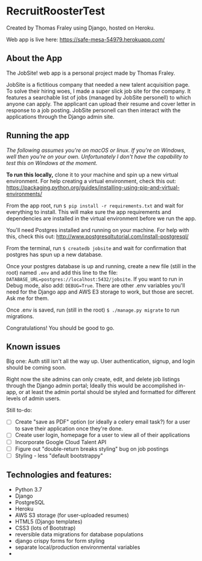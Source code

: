 # RecruitRoosterTest

Created by Thomas Fraley using Django, hosted on Heroku.

Web app is live here: https://safe-mesa-54979.herokuapp.com/

## About the App
The JobSite! web app is a personal project made by Thomas Fraley.  

JobSite is a fictitious company that needed a new talent acquisition page.  To solve their hiring woes, I made a super slick job site for the company.  It features a searchable list of jobs (managed by JobSite personell) to which anyone can apply.  The applicant can upload their resume and cover letter in response to a job posting.  JobSite personell can then interact with the applications through the Django admin site.

## Running the app
_The following assumes you're on macOS or linux.  If you're on Windows, well then you're on your own.  Unfortunately I don't have the capability to test this on Windows at the moment._

**To run this locally,** clone it to your machine and spin up a new virtual environment.  For help creating a virtual environment, check this out: https://packaging.python.org/guides/installing-using-pip-and-virtual-environments/

From the app root, run `$ pip install -r requirements.txt` and wait for everything to install.  This will make sure the app requirements and dependencies are installed in the virtual environment before we run the app.

You'll need Postgres installed and running on your machine.  For help with this, check this out: http://www.postgresqltutorial.com/install-postgresql/

From the terminal, run `$ createdb jobsite` and wait for confirmation that postgres has spun up a new database.

Once your postgres database is up and running, create a new file (still in the root) named `.env` and add this line to the file: `DATABASE_URL=postgres://localhost:5432/jobsite`. If you want to run in Debug mode, also add: `DEBUG=True`.  There are other .env variables you'll need for the Django app and AWS E3 storage to work, but those are secret.  Ask me for them. 

Once .env is saved, run (still in the root) `$ ./manage.py migrate` to run migrations.

Congratulations!  You should be good to go.

## Known issues
Big one: Auth still isn't all the way up.  User authentication, signup, and login should be coming soon.

Right now the site admins can only create, edit, and delete job listings through the Django admin portal; Ideally this would be accomplished in-app, or at least the admin portal should be styled and formatted for different levels of admin users.

Still to-do:
- [ ] Create "save as PDF" option (or ideally a celery email task?) for a user to save their application once they're done. 
- [ ] Create user login, homepage for a user to view all of their applications
- [ ] Incorporate Google Cloud Talent API
- [ ] Figure out "double-return breaks styling" bug on job postings
- [ ] Styling - less "default bootstrappy"

## Technologies and features:
- Python 3.7
- Django
- PostgreSQL
- Heroku
- AWS S3 storage (for user-uploaded resumes)
- HTML5 (Django templates)
- CSS3 (lots of Bootstrap)
- reversible data migrations for database populations
- django crispy forms for form styling
- separate local/production environmental variables
- 
